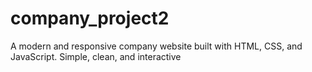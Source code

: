# company_project2
A modern and responsive company website built with HTML, CSS, and JavaScript. Simple, clean, and interactive
